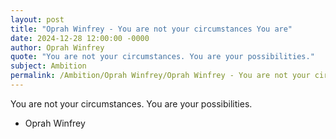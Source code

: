 ```yaml
---
layout: post
title: "Oprah Winfrey - You are not your circumstances You are"
date: 2024-12-28 12:00:00 -0000
author: Oprah Winfrey
quote: "You are not your circumstances. You are your possibilities."
subject: Ambition
permalink: /Ambition/Oprah Winfrey/Oprah Winfrey - You are not your circumstances You are
---
```


You are not your circumstances. You are your possibilities.

- Oprah Winfrey
